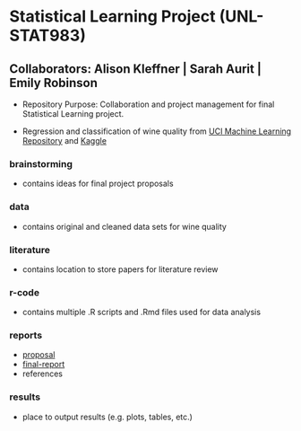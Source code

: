 # Statistical Learning Project (UNL-STAT983)
## Collaborators: Alison Kleffner | Sarah Aurit | Emily Robinson 

+ Repository Purpose: Collaboration and project management for final Statistical Learning project.

+ Regression and classification of wine quality from [UCI Machine Learning Repository](https://archive.ics.uci.edu/ml/datasets/Wine+Quality) and [Kaggle](https://www.kaggle.com/uciml/red-wine-quality-cortez-et-al-2009)


### brainstorming

+ contains ideas for final project proposals

### data

+ contains original and cleaned data sets for wine quality

### literature

+ contains location to store papers for literature review

### r-code

+ contains multiple .R scripts and .Rmd files used for data analysis

### reports

+ [proposal](https://earobinson95.github.io/Statistical-Learning-Project-UNL-STAT983/reports/proposal.pdf)
+ [final-report](https://earobinson95.github.io/Statistical-Learning-Project-UNL-STAT983/reports/Kleffner-Aurit-Robinson-983-Final-Report.pdf)
+ references

### results

+ place to output results (e.g. plots, tables, etc.)

